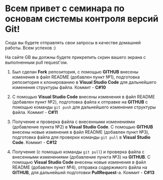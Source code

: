 # Всем привет с семинара по основам системы контроля версий Git!

Сюда вы будете отправлять свои запросы в качестве домашней работы. Всем успехов :)

На сайте GB вы должны будете прикрепить скрин вашего экрана с выполненным pull request'ом.

1. Был сделан **Fork** репозитория, с помощью **GITHUB** внесены изменения в файл README (добавлен пункт №1), подготовка репозитория к клонированию в **Visual Studio Code** для дальнейшего изменения структуры файла. Коммит - **С#10** 

2. C помощью **Visual Studio Code** внесены изменения в файл README (добавлен пункт №2), подготовка файла к отправке на **GITHUB** с помощью команды `git push` для дальнейшего изменения структуры файла. Коммит - **С#11** 

3. Получение и проверка файла с внесенными изменениями (добавление пункта №2) в **Visual Studio Code**. C помощью **GITHUB** внесены новые изменения в файл README (добавлен пункт №3), подготовка файла для проверки команды `git pull` в **Visual Studio Code**. Коммит - **С#12** 

4. Получение (с помощью команды `git pull`) и проверка файла с внесенными изменениями (добавление пункта №3) на **GITHUB**. C помощью **Visual Studio Code** внесены новые изменения в файл README (добавлен пункт №4), отправка содержимого файла на **GITHUB**, для дальнейшей подготовки **PullRequest**-а. Коммит - **С#13** 


